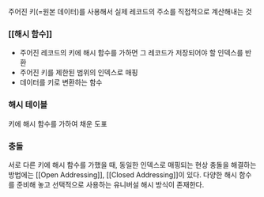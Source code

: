 주어진 키(=원본 데이터)를 사용해서 실제 레코드의 주소를 직접적으로 계산해내는 것
### [[해시 함수]]
- 주어진 레코드의 키에 해시 함수를 가하면 그 레코드가 저장되어야 할 인덱스를 반환
- 주어진 키를 제한된 범위의 인덱스로 매핑
- 데이터를 키로 변환하는 함수
### 해시 테이블
키에 해시 함수를 가하여 채운 도표
### 충돌
서로 다른 키에 해시 함수를 가했을 때, 동일한 인덱스로 매핑되는 현상
충돌을 해결하는 방법에는 [[Open Addressing]], [[Closed Addressing]]이 있다.
다양한 해시 함수를 준비해 놓고 선택적으로 사용하는 유니버설 해시 방식이 존재한다.